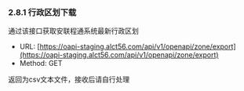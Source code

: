 ### 2.8.1 行政区划下载

通过该接口获取安联程通系统最新行政区划

* URL: [https://oapi-staging.alct56.com/api/v1/openapi/zone/export](https://oapi-staging.alct56.com/api/v1/openapi/zone/export)
* Method: GET

返回为csv文本文件，接收后请自行处理

